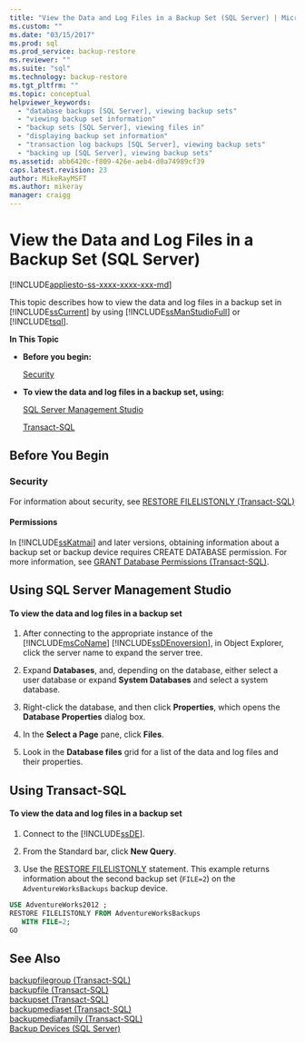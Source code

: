 ```yaml
---
title: "View the Data and Log Files in a Backup Set (SQL Server) | Microsoft Docs"
ms.custom: ""
ms.date: "03/15/2017"
ms.prod: sql
ms.prod_service: backup-restore
ms.reviewer: ""
ms.suite: "sql"
ms.technology: backup-restore
ms.tgt_pltfrm: ""
ms.topic: conceptual
helpviewer_keywords: 
  - "database backups [SQL Server], viewing backup sets"
  - "viewing backup set information"
  - "backup sets [SQL Server], viewing files in"
  - "displaying backup set information"
  - "transaction log backups [SQL Server], viewing backup sets"
  - "backing up [SQL Server], viewing backup sets"
ms.assetid: abb6420c-f809-426e-aeb4-d0a74989cf39
caps.latest.revision: 23
author: MikeRayMSFT
ms.author: mikeray
manager: craigg
---
```

# View the Data and Log Files in a Backup Set (SQL Server)
[!INCLUDE[appliesto-ss-xxxx-xxxx-xxx-md](../../includes/appliesto-ss-xxxx-xxxx-xxx-md.md)]

  This topic describes how to view the data and log files in a backup set in [!INCLUDE[ssCurrent](../../includes/sscurrent-md.md)] by using [!INCLUDE[ssManStudioFull](../../includes/ssmanstudiofull-md.md)] or [!INCLUDE[tsql](../../includes/tsql-md.md)].  
  
 **In This Topic**  
  
-   **Before you begin:**  
  
     [Security](#Security)  
  
-   **To view the data and log files in a backup set, using:**  
  
     [SQL Server Management Studio](#SSMSProcedure)  
  
     [Transact-SQL](#TsqlProcedure)  
  
##  <a name="BeforeYouBegin"></a> Before You Begin  
  
###  <a name="Security"></a> Security  
 For information about security, see [RESTORE FILELISTONLY &#40;Transact-SQL&#41;](../../t-sql/statements/restore-statements-filelistonly-transact-sql.md)  
  
####  <a name="Permissions"></a> Permissions  
 In [!INCLUDE[ssKatmai](../../includes/sskatmai-md.md)] and later versions, obtaining information about a backup set or backup device requires CREATE DATABASE permission. For more information, see [GRANT Database Permissions &#40;Transact-SQL&#41;](../../t-sql/statements/grant-database-permissions-transact-sql.md).  
  
##  <a name="SSMSProcedure"></a> Using SQL Server Management Studio  
  
#### To view the data and log files in a backup set  
  
1.  After connecting to the appropriate instance of the [!INCLUDE[msCoName](../../includes/msconame-md.md)] [!INCLUDE[ssDEnoversion](../../includes/ssdenoversion-md.md)], in Object Explorer, click the server name to expand the server tree.  
  
2.  Expand **Databases**, and, depending on the database, either select a user database or expand **System Databases** and select a system database.  
  
3.  Right-click the database, and then click **Properties**, which opens the **Database Properties** dialog box.  
  
4.  In the **Select a Page** pane, click **Files**.  
  
5.  Look in the **Database files** grid for a list of the data and log files and their properties.  
  
##  <a name="TsqlProcedure"></a> Using Transact-SQL  
  
#### To view the data and log files in a backup set  
  
1.  Connect to the [!INCLUDE[ssDE](../../includes/ssde-md.md)].  
  
2.  From the Standard bar, click **New Query**.  
  
3.  Use the [RESTORE FILELISTONLY](../../t-sql/statements/restore-statements-filelistonly-transact-sql.md) statement. This example returns information about the second backup set (`FILE=2`) on the `AdventureWorksBackups` backup device.  
  
```sql  
USE AdventureWorks2012 ;  
RESTORE FILELISTONLY FROM AdventureWorksBackups   
   WITH FILE=2;  
GO  
```  
  
## See Also  
 [backupfilegroup &#40;Transact-SQL&#41;](../../relational-databases/system-tables/backupfilegroup-transact-sql.md)   
 [backupfile &#40;Transact-SQL&#41;](../../relational-databases/system-tables/backupfile-transact-sql.md)   
 [backupset &#40;Transact-SQL&#41;](../../relational-databases/system-tables/backupset-transact-sql.md)   
 [backupmediaset &#40;Transact-SQL&#41;](../../relational-databases/system-tables/backupmediaset-transact-sql.md)   
 [backupmediafamily &#40;Transact-SQL&#41;](../../relational-databases/system-tables/backupmediafamily-transact-sql.md)   
 [Backup Devices &#40;SQL Server&#41;](../../relational-databases/backup-restore/backup-devices-sql-server.md)  
  
  
